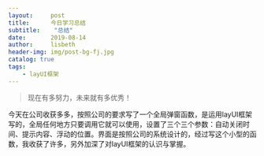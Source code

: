 ```yaml
---
layout:     post
title:      今日学习总结
subtitle:    "总结"
date:       2019-08-14
author:     lisbeth
header-img: img/post-bg-fj.jpg
catalog: true
tags:
    - layUI框架
---
```

> 现在有多努力，未来就有多优秀！

今天在公司收获多多，按照公司的要求写了一个全局弹窗函数，是运用layUI框架写的，全局任何地方只要调用它就可以使用，设置了三个三个参数：自动关闭时间、提示内容、浮动的位置。界面是按照公司的系统设计的，经过写这个小型的函数，我收获了许多，另外加深了对layUI框架的认识与掌握。
